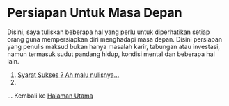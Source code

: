 # Persiapan Untuk Masa Depan

Disini, saya tuliskan beberapa hal yang perlu untuk diperhatikan setiap orang guna mempersiapkan diri menghadapi masa depan. Disini persiapan yang penulis maksud bukan hanya masalah karir, tabungan atau investasi, namun termasuk sudut pandang hidup, kondisi mental dan beberapa hal lain.

1. [Syarat Sukses ? Ah malu nulisnya...](https://hamsrmdhn.github.io/06)
2. 

...
Kembali ke [Halaman Utama](https://hamsrmdhn.github.io/)

